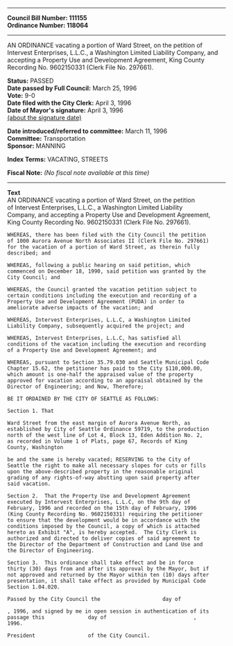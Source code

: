 * * * * *  
  
**Council Bill Number: [](#h0)[](#h2)111155**   
**Ordinance Number: 118064**  
  
* * * * *  
  
AN ORDINANCE vacating a portion of Ward Street, on the petition of Intervest Enterprises, L.L.C., a Washington Limited Liability Company, and accepting a Property Use and Development Agreement, King County Recording No. 9602150331 (Clerk File No. 297661).  
  
**Status:** PASSED   
**Date passed by Full Council:** March 25, 1996   
**Vote:** 9-0   
**Date filed with the City Clerk:** April 3, 1996   
**Date of Mayor's signature:** April 3, 1996   
[(about the signature date)](/~public/approvaldate.htm)   
  
  
**Date introduced/referred to committee:** March 11, 1996   
**Committee:** Transportation   
**Sponsor:** MANNING   
  
**Index Terms:** VACATING, STREETS  
  
**Fiscal Note:** *(No fiscal note available at this time)*  
  
* * * * *  
  
**Text**  
    AN ORDINANCE vacating a portion of Ward Street, on the petition  
    of Intervest Enterprises, L.L.C., a Washington Limited Liability  
    Company, and accepting a Property Use and Development Agreement,  
    King County Recording No. 9602150331 (Clerk File No. 297661).  
  
    WHEREAS, there has been filed with the City Council the petition  
    of 1000 Aurora Avenue North Associates II (Clerk File No. 297661)  
    for the vacation of a portion of Ward Street, as therein fully  
    described; and  
  
    WHEREAS, following a public hearing on said petition, which  
    commenced on December 18, 1990, said petition was granted by the  
    City Council; and  
  
    WHEREAS, the Council granted the vacation petition subject to  
    certain conditions including the execution and recording of a  
    Property Use and Development Agreement (PUDA) in order to  
    ameliorate adverse impacts of the vacation; and  
  
    WHEREAS, Intervest Enterprises, L.L.C, a Washington Limited  
    Liability Company, subsequently acquired the project; and  
  
    WHEREAS, Intervest Enterprises, L.L.C, has satisfied all  
    conditions of the vacation including the execution and recording  
    of a Property Use and Development Agreement; and  
  
    WHEREAS, pursuant to Section 35.79.030 and Seattle Municipal Code  
    Chapter 15.62, the petitioner has paid to the City $110,000.00,  
    which amount is one-half the appraised value of the property  
    approved for vacation according to an appraisal obtained by the  
    Director of Engineering; and Now, Therefore;  
  
    BE IT ORDAINED BY THE CITY OF SEATTLE AS FOLLOWS:  
  
    Section 1. That  
  
    Ward Street from the east margin of Aurora Avenue North, as  
    established by City of Seattle Ordinance 59719, to the production  
    north of the west line of Lot 4, Block 13, Eden Addition No. 2,  
    as recorded in Volume 1 of Plats, page 67, Records of King  
    County, Washington  
  
    be and the same is hereby vacated; RESERVING to the City of  
    Seattle the right to make all necessary slopes for cuts or fills  
    upon the above-described property in the reasonable original  
    grading of any rights-of-way abutting upon said property after  
    said vacation.  
  
    Section 2.  That the Property Use and Development Agreement  
    executed by Intervest Enterprises, L.L.C, on the 9th day of  
    February, 1996 and recorded on the 15th day of February, 1996  
    (King County Recording No. 9602150331) requiring the petitioner  
    to ensure that the development would be in accordance with the  
    conditions imposed by the Council, a copy of which is attached  
    hereto as Exhibit "A", is hereby accepted.  The City Clerk is  
    authorized and directed to deliver copies of said agreement to  
    the Director of the Department of Construction and Land Use and  
    the Director of Engineering.  
  
    Section 3.  This ordinance shall take effect and be in force  
    thirty (30) days from and after its approval by the Mayor, but if  
    not approved and returned by the Mayor within ten (10) days after  
    presentation, it shall take effect as provided by Municipal Code  
    Section 1.04.020.  
  
    Passed by the City Council the                    day of  
  
    , 1996, and signed by me in open session in authentication of its  
    passage this              day of                            ,  
    1996.  
  
    President                 of the City Council.  
